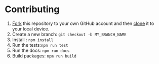 # Contributing


1. [Fork](https://help.github.com/articles/fork-a-repo/) this repository to your own GitHub account and then [clone](https://help.github.com/articles/cloning-a-repository/) it to your local device.
2. Create a new branch: `git checkout -b MY_BRANCH_NAME`
3. Install : `npm install`
4. Run the tests:`npm run test`
5. Run the docs: `npm run docs` 
6. Build packages: `npm run build` 
